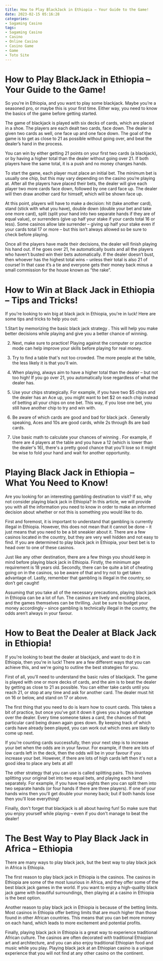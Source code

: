 ```yaml
---
title: How to Play BlackJack in Ethiopia – Your Guide to the Game!
date: 2023-02-15 05:16:28
categories:
- Sagaming Casino
tags:
- Sagaming Casino
- Casino
- Online Casino
- Casino Game
- Game
- Toto Site
---
```



#  How to Play BlackJack in Ethiopia – Your Guide to the Game!

So you’re in Ethiopia, and you want to play some blackjack. Maybe you’re a seasoned pro, or maybe this is your first time. Either way, you need to know the basics of the game before getting started.

The game of blackjack is played with six decks of cards, which are placed in a shoe. The players are each dealt two cards, face down. The dealer is given two cards as well, one face up and one face down. The goal of the game is to get as close to 21 as possible without going over, and beat the dealer’s hand in the process.

You can win by either getting 21 points on your first two cards (a blackjack), or by having a higher total than the dealer without going over 21. If both players have the same total, it is a push and no money changes hands.

To start the game, each player must place an initial bet. The minimum bet is usually one chip, but this may vary depending on the casino you’re playing at. After all the players have placed their bets, the dealer will give each player two more cards face down, followed by one card face up. The dealer will then draw another card for himself, which will be shown face up.

At this point, players will have to make a decision: hit (take another card), stand (stick with what you have), double down (double your bet and take one more card), split (split your hand into two separate hands if they are of equal value), or surrenders (give up half your stake if your cards total 16 or less). Some casinos allow late surrender – giving up half your stake even if your cards total 17 or more – but this isn’t always allowed so be sure to check before playing.

Once all the players have made their decisions, the dealer will finish playing his hand out. If he goes over 21, he automatically busts and all the players who haven’t busted win their bets automatically. If the dealer doesn’t bust, then whoever has the highest total wins – unless their total is also 21 of course! In that case it’s a tie and everyone gets their money back minus a small commission for the house known as “the rake”.

#  How to Win at Black Jack in Ethiopia – Tips and Tricks!

If you're looking to win big at black jack in Ethiopia, you're in luck! Here are some tips and tricks to help you out:

1.Start by memorizing the basic black jack strategy . This will help you make better decisions while playing and give you a better chance of winning.

2. Next, make sure to practice! Playing against the computer or practice mode can help improve your skills before playing for real money.

3. Try to find a table that's not too crowded. The more people at the table, the less likely it is that you'll win.

4. When playing, always aim to have a higher total than the dealer – but not too high! If you go over 21, you automatically lose regardless of what the dealer has.

5. Use your chips strategically. For example, if you have two $5 chips and the dealer has an Ace up, you might want to bet $2 on each chip instead of betting all your chips on one bet. This way, if you lose one bet, you still have another chip to try and win with.

6. Be aware of which cards are good and bad for black jack . Generally speaking, Aces and 10s are good cards, while 2s through 8s are bad cards.

7. Use basic math to calculate your chances of winning . For example, if there are 4 players at the table and you have a 12 (which is lower than the dealer's 16), there's a pretty good chance that you'll lose so it might be wise to fold your hand and wait for another opportunity.

#  Playing Black Jack in Ethiopia – What You Need to Know!

Are you looking for an interesting gambling destination to visit? If so, why not consider playing black jack in Ethiopia? In this article, we will provide you with all the information you need to know in order to make an informed decision about whether or not this is something you would like to do.

First and foremost, it is important to understand that gambling is currently illegal in Ethiopia. However, this does not mean that it cannot be done – it just means that you need to be a bit sneakier about it. There are a few casinos located in the country, but they are very well hidden and not easy to find. If you are determined to play black jack in Ethiopia, your best bet is to head over to one of these casinos.

Just like any other destination, there are a few things you should keep in mind before playing black jack in Ethiopia. Firstly, the minimum age requirement is 18 years old. Secondly, there can be quite a bit of cheating going on in the casinos, so be aware of that and try not to get taken advantage of. Lastly, remember that gambling is illegal in the country, so don’t get caught!

Assuming that you take all of the necessary precautions, playing black jack in Ethiopia can be a lot of fun. The casinos are lively and exciting places, and the games themselves can be thrilling. Just be sure to budget your money accordingly – since gambling is technically illegal in the country, the odds aren’t always in your favour.

#  How to Beat the Dealer at Black Jack in Ethiopia!

If you're looking to beat the dealer at blackjack, and want to do it in Ethiopia, then you're in luck! There are a few different ways that you can achieve this, and we're going to outline the best strategies for you.

First of all, you'll need to understand the basic rules of blackjack. The game is played with one or more decks of cards, and the aim is to beat the dealer by getting as close to 21 as possible. You can either take cards until you reach 21, or stop at any time and ask for another card. The dealer must hit on 16 or below, and stand on 17 or above.

The first thing that you need to do is learn how to count cards. This takes a bit of practice, but once you've got it down it gives you a huge advantage over the dealer. Every time someone takes a card, the chances of that particular card being drawn again goes down. By keeping track of which cards have already been played, you can work out which ones are likely to come up next.

If you're counting cards successfully, then your next step is to increase your bet when the odds are in your favour. For example, if there are lots of low cards left in the deck, then the odds will be in your favour if you increase your bet. However, if there are lots of high cards left then it's not a good idea to place any bets at all!

The other strategy that you can use is called splitting pairs. This involves splitting your original bet into two equal bets, and playing each hand separately. For example, if you have two eights then you can split them into two separate hands (or four hands if there are three players). If one of your hands wins then you'll get double your money back; but if both hands lose then you'll lose everything!

Finally, don't forget that blackjack is all about having fun! So make sure that you enjoy yourself while playing – even if you don't manage to beat the dealer!

#  The Best Way to Play Black Jack in Africa – Ethiopia

There are many ways to play black jack, but the best way to play black jack in Africa is Ethiopia.

The first reason to play black jack in Ethiopia is the casinos. The casinos in Ethiopia are some of the most luxurious in Africa, and they offer some of the best black jack games in the world. If you want to enjoy a high-quality black jack game with beautiful surroundings, then playing at a casino in Ethiopia is the best option.

Another reason to play black jack in Ethiopia is because of the betting limits. Most casinos in Ethiopia offer betting limits that are much higher than those found in other African countries. This means that you can bet more money on each hand, which leads to more excitement and potential profits.

Finally, playing black jack in Ethiopia is a great way to experience traditional African culture. The casinos are often decorated with traditional Ethiopian art and architecture, and you can also enjoy traditional Ethiopian food and music while you play. Playing black jack at an Ethiopian casino is a unique experience that you will not find at any other casino on the continent.